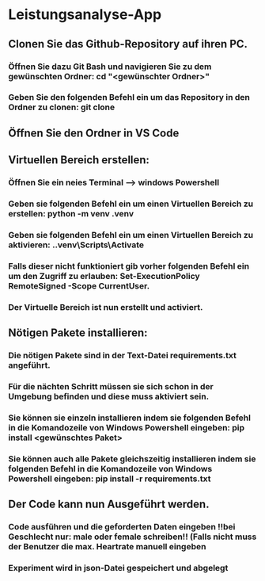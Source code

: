 # Leistungsanalyse-App
## Clonen Sie das Github-Repository auf ihren PC.
### Öffnen Sie dazu Git Bash und navigieren Sie zu dem gewünschten Ordner: cd "<gewünschter Ordner>"
### Geben Sie den folgenden Befehl ein um das Repository in den Ordner zu clonen: git clone <Link des Repositorys>
## Öffnen Sie den Ordner in VS Code
## Virtuellen Bereich erstellen: 
### Öffnen Sie ein neies Terminal --> windows Powershell
### Geben sie folgenden Befehl ein um einen Virtuellen Bereich zu erstellen: python -m venv .venv
### Geben sie folgenden Befehl ein um einen Virtuellen Bereich zu aktivieren: .\.venv\Scripts\Activate
### Falls dieser nicht funktioniert gib vorher folgenden Befehl ein um den Zugriff zu erlauben: Set-ExecutionPolicy RemoteSigned -Scope CurrentUser.
### Der Virtuelle Bereich ist nun erstellt und activiert.
## Nötigen Pakete installieren:
### Die nötigen Pakete sind in der Text-Datei requirements.txt angeführt.
### Für die nächten Schritt müssen sie sich schon in der Umgebung befinden und diese muss aktiviert sein.
### Sie können sie einzeln installieren indem sie folgenden Befehl in die Komandozeile von Windows Powershell eingeben: pip install <gewünschtes Paket>
### Sie können auch alle Pakete gleichszeitig installieren indem sie folgenden Befehl in die Komandozeile von Windows Powershell eingeben: pip install -r requirements.txt
## Der Code kann nun Ausgeführt werden.
### Code ausführen und die geforderten Daten eingeben !!bei Geschlecht nur: male oder female schreiben!! (Falls nicht muss der Benutzer die max. Heartrate manuell eingeben
### Experiment wird in json-Datei gespeichert und abgelegt
